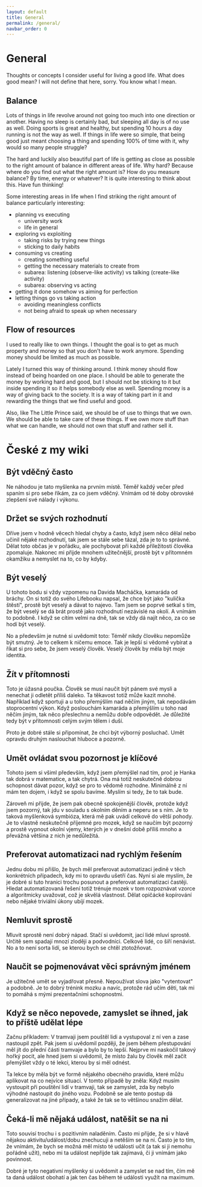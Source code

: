 ```yaml
---
layout: default
title: General
permalink: /general/
navbar_order: 0
---
```


# General 

Thoughts or concepts I consider useful for living a good life. What does good mean? I will not define that here, sorry. You know what I mean.

## Balance 

Lots of things in life revolve around not going too much into one direction or another. Having no sleep is certainly bad, but sleeping all day is of no use as well. Doing sports is great and healthy, but spending 10 hours a day running is not the way as well. If things in life were so simple, that being good just meant choosing a thing and spending 100% of time with it, why would so many people struggle?

The hard and luckily also beautiful part of life is getting as close as possible to the right amount of balance in different areas of life. Why hard? Because where do you find out what the right amount is? How do you measure balance? By time, energy or whatever? It is quite interesting to think about this. Have fun thinking!

Some interesting areas in life when I find striking the right amount of balance particularly interesting:
- planning vs executing
  - university work
  - life in general
- exploring vs exploiting
  - taking risks by trying new things
  - sticking to daily habits
- consuming vs creating
  - creating something useful
  - getting the necessary materials to create from
  - subarea: listening (observe-like activity) vs talking (create-like activity)
  - subarea: observing vs acting
- getting it done somehow vs aiming for perfection
- letting things go vs taking action
  - avoiding meaningless conflicts
  - not being afraid to speak up when necessary

## Flow of resources

I used to really like to own things. I thought the goal is to get as much property and money so that you don't have to work anymore. Spending money should be limited as much as possible.

Lately I turned this way of thinking around. I think money should flow instead of being hoarded on one place. I should be able to generate the money by working hard and good, but I should not be sticking to it but inside spending it so it helps somebody else as well. Spending money is a way of giving back to the society. It is a way of taking part in it and rewarding the things that we find useful and good.

Also, like The Little Prince said, we should be of use to things that we own. We should be able to take care of these things. If we own more stuff than what we can handle, we should not own that stuff and rather sell it.

# České z my wiki

## Být vděčný často

Ne náhodou je tato myšlenka na prvním místě. Téměř každý večer před spaním si pro sebe říkám, za co jsem vděčný. Vnímám od té doby obrovské zlepšení své nálady i výkonu. 

## Držet se svých rozhodnutí

Dříve jsem v hodně věcech hledal chyby a často, když jsem něco dělal nebo učinil nějaké rozhodnutí, tak jsem se stále sebe tázal, zda je to to správné. Dělat toto občas je v pořádku, ale pochybovat při každé příležitosti člověka zpomaluje. Nakonec mi přijde mnohem užitečnější, prostě být v přítomném okamžiku a nemyslet na to, co by kdyby.

## Být veselý

U tohoto bodu si vždy vzpomenu na Davida Macháčka, kamaráda od bráchy. On si totiž do svého Lifebooku napsal, že chce být jako "kulička štěstí", prostě být veselý a dávat to najevo. Tam jsem se poprvé setkal s tím, že být veselý se dá brát prostě jako rozhodnutí nezávislé na okolí. A vnímám to podobně. I když se cítím velmi na dně, tak se vždy dá najít něco, za co se hodí být veselý. 

No a především je nutné si uvědomit toto: Téměř nikdy člověku nepomůže být smutný. Je to celkem k ničemu emoce. Tak je lepší si vědomě vybírat a říkat si pro sebe, že jsem veselý člověk. Veselý člověk by měla být moje identita.

## Žít v přítomnosti

Toto je úžasná poučka. Člověk se musí naučit být pánem své mysli a nenechat ji odletět příliš daleko. Ta těkavost totiž může kazit mnohé. Například když sportuji a u toho přemýšlím nad něčím jiným, tak nepodávám stoprocentní výkon. Když poslouchám kamaráda a přemýšlím u toho nad něčím jiným, tak něco přeslechnu a nemůžu dobře odpovědět. Je důležité tedy být v přítomnosti celým svým tělem i duší.

Proto je dobré stále si připomínat, že chci být výborný posluchač. Umět opravdu druhým naslouchat hluboce a pozorně.

## Umět ovládat svou pozornost je klíčové

Tohoto jsem si všiml především, když jsem přemýšlel nad tím, proč je Hanka tak dobrá v matematice, a tak chytrá. Ona má totiž neskutečně dobrou schopnost dávat pozor, když se pro to vědomě rozhodne. Minimálně z ní mám ten dojem, i když se spolu bavíme. Myslím si tedy, že to tak bude.

Zároveň mi přijde, že jsem pak obecně spokojenější člověk, protože když jsem pozorný, tak jdu v souladu s okolním děním a neperu se s ním. Je to taková myšlenková symbióza, která mě pak uvádí celkově do větší pohody. Je to vlastně neskutečně příjemné pro mozek, když se naučím být pozorný a prostě vypnout okolní vjemy, kterých je v dnešní době příliš mnoho a převážná většina z nich je nedůležitá.

## Preferovat automatizaci nad rychlým řešením

Jednu dobu mi přišlo, že bych měl preferovat automatizaci jedině v těch konkrétních případech, kdy mi to opravdu ušetří čas. Nyní si ale myslím, že je dobré si tuto hranici trochu posunout a preferovat automatizaci častěji. Hledat automatizovaná řešení totiž trénuje mozek v tom rozpoznávat vzorce a algoritmicky uvažovat, což je skvělá vlastnost. Dělat opičácké kopírování nebo nějaké triviální úkony ubíjí mozek.

## Nemluvit sprostě

Mluvit sprostě není dobrý nápad. Stačí si uvědomit, jací lidé mluví sprostě. Určitě sem spadají mnozí zloději a podvodníci. Celkově lidé, co šíří nenávist. No a to není sorta lidí, se kterou bych se chtěl ztotožňovat. 

## Naučit se pojmenovávat věci správným jménem

Je užitečné umět se vyjadřovat přesně. Nepoužívat slova jako "vytentovat" a podobně. Je to dobrý trénink mozku a navíc, protože rád učím děti, tak mi to pomáhá s mými prezentačními schopnostmi.   

## Když se něco nepovede, zamyslet se ihned, jak to příště udělat lépe

Začnu příkladem: V tramvaji jsem pouštěl lidi a vystupoval z ní ven a zase nastoupil zpět. Pak jsem si uvědomil později, že jsem během přestupování měl jít do přední části tramvaje a bylo by to lepší. Nejprve mi naskočil takový hořký pocit, ale hned jsem si uvědomil, že místo žalu by člověk měl začít přemýšlet vždy o té lekci, kterou by si měl odnést. 

Ta lekce by měla být ve formě nějakého obecného pravidla, které můžu aplikovat na co nejvíce situací. V tomto případě by zněla: Když musím vystoupit při pouštění lidí v tramvaji, tak se zamyslet, zda by nebylo výhodné nastoupit do jiného vozu. Podobně se ale tento postup dá generalizovat na jiné případy, a také že tak se to většinou snažím dělat.

## Čeká-li mě nějaká událost, natěšit se na ni

Toto souvisí trochu i s pozitivním naladěním. Často mi přijde, že si v hlavě nějakou aktivitu/událost/dobu znechucuji a netěším se na ni. Často je to tím, že vnímám, že bych se možná měl místo té události učit (a tak si ji nemohu pořádně užít), nebo mi ta událost nepřijde tak zajímavá, či ji vnímám jako povinnost.

Dobré je tyto negativní myšlenky si uvědomit a zamyslet se nad tím, čím mě ta daná událost obohatí a jak ten čas během té události využít na maximum.